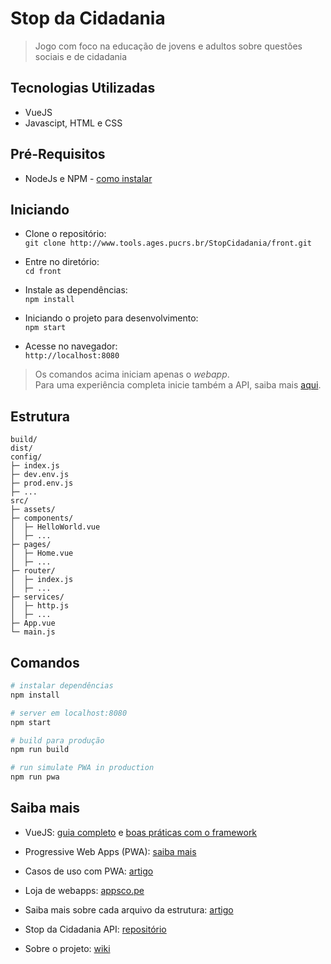 # Stop da Cidadania
> Jogo com foco na educação de jovens e adultos sobre questões sociais e de cidadania


## Tecnologias Utilizadas
- VueJS
- Javascipt, HTML e CSS

## Pré-Requisitos
- NodeJs e NPM - [como instalar](https://www.npmjs.com/get-npm)


## Iniciando
- Clone o repositório:  
`git clone http://www.tools.ages.pucrs.br/StopCidadania/front.git`

- Entre no diretório:  
`cd front`

- Instale as dependências:  
`npm install`

- Iniciando o projeto para desenvolvimento:  
`npm start`

- Acesse no navegador:  
`http://localhost:8080`

> Os comandos acima iniciam apenas o *webapp*.  
> Para uma experiência completa inicie também a API, saiba mais [aqui](http://www.tools.ages.pucrs.br/StopCidadania/api).

## Estrutura

```
build/
dist/
config/
├─ index.js
├─ dev.env.js
├─ prod.env.js
├─ ...
src/
├─ assets/
├─ components/
│  ├─ HelloWorld.vue
│  ├─ ...
├─ pages/
│  ├─ Home.vue
│  ├─ ...
├─ router/
│  ├─ index.js
│  ├─ ...
├─ services/
│  ├─ http.js
│  ├─ ...
├─ App.vue
└─ main.js
```

## Comandos

``` bash
# instalar dependências
npm install

# server em localhost:8080
npm start

# build para produção
npm run build

# run simulate PWA in production
npm run pwa
```


## Saiba mais
- VueJS: [guia completo](https://br.vuejs.org/v2/guide/) e [boas práticas com o framework](https://br.vuejs.org/v2/style-guide/)

- Progressive Web Apps (PWA): [saiba mais](https://developers.google.com/web/progressive-web-apps/)

- Casos de uso com PWA: [artigo](https://medium.com/appscope/7-excellent-progressive-web-apps-that-prove-pwas-are-ready-for-mainstream-consumer-adoption-9a8a8e876eba)

- Loja de webapps: [appsco.pe](https://appsco.pe/)

- Saiba mais sobre cada arquivo da estrutura: [artigo](http://vuejs-brasil.com.br/crie-rapidamente-um-projeto-vue-com-vue-cli-e-browserify/)

- Stop da Cidadania API: [repositório](http://www.tools.ages.pucrs.br/StopCidadania/api)

- Sobre o projeto: [wiki](http://www.tools.ages.pucrs.br/StopCidadania/wiki)
